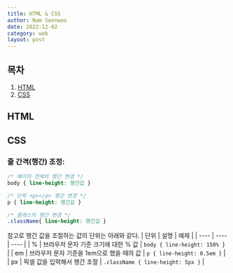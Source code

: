 ```yaml
---
title: HTML & CSS
author: Nam Seonwoo
date: 2022-12-02
category: web
layout: post
---
```


## 목차
1. [HTML](#HTML)
2. [CSS](#CSS)


## HTML


## CSS
### 줄 간격(행간) 조정:
```css
/* 페이지 전체의 행간 변경 */
body { line-height: 행간값 }

/* 단락 <p></p> 행간 변경 */
p { line-height: 행간값 }

/* 클래스의 행간 변경 */
.className{ line-height: 행간값 }
```

참고로 행간 값을 조절하는 값의 단위는 아래와 같다.
| 단위 | 설명 | 예제 |
| ---- | ---- | ---- |
| % | 브라우저 문자 기준 크기에 대한 % 값 | `body { line-height: 150% }` |
| em | 브라우저 문자 기준을 1em으로 했을 때의 값 | `p { line-height: 0.5em }` |
| px | 픽셀 값을 입력해서 행간 조절 | `.className { line-height: 5px }` |
